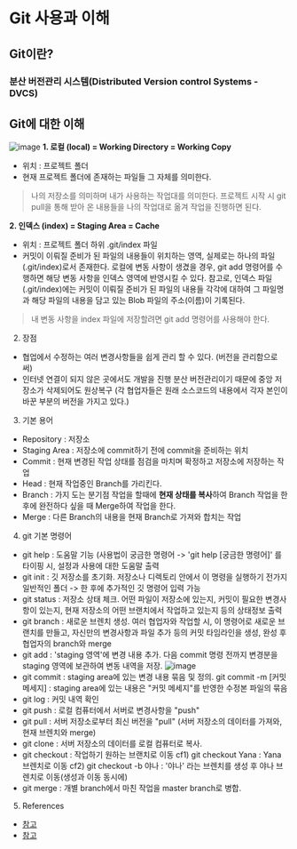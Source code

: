 # Git 사용과 이해
## Git이란?
### 분산 버전관리 시스템(Distributed Version control Systems - DVCS)

## Git에 대한 이해
![image](https://user-images.githubusercontent.com/105041834/187136914-cc0e8193-bade-4839-8c87-b54d41b085ec.png)
**1. 로컬 (local) = Working Directory = Working Copy** 
- 위치 : 프로젝트 폴더
- 현재 프로젝트 폴더에 존재하는 파일들 그 자체를 의미한다.
> 나의 저장소를 의미하며 내가 사용하는 작업대를 의미한다. 프로젝트 시작 시 git pull을 통해 받아 온 내용들을 나의 작업대로 옮겨 작업을 진행하면 된다.

**2. 인덱스 (index) = Staging Area = Cache**
- 위치 : 프로젝트 폴더 하위 .git/index 파일
- 커밋이 이뤄질 준비가 된 파일의 내용들이 위치하는 영역, 실제로는 하나의 파일 (.git/index)로서 존재한다. 로컬에 변동 사항이 생겼을 경우, git add 명령어를 수행하면 해당 변동 사항을 인덱스 영역에 반영시킬 수 있다. 참고로, 인덱스 파일 (.git/index)에는 커밋이 이뤄질 준비가 된 파일의 내용들 각각에 대하여 그 파일명과 해당 파일의 내용을 담고 있는 Blob 파일의 주소(이름)이 기록된다.
> 내 변동 사항을 index 파일에 저장할려면 git add 명령어를 사용해야 한다.

2. 장점
- 협업에서 수정하는 여러 변경사항들을 쉽게 관리 할 수 있다. (버전을 관리함으로 써)
- 인터넷 연결이 되지 않은 곳에서도 개발을 진행 분산 버전관리이기 때문에 중앙 저장소가 삭제되어도 원상복구
(각 협업자들은 원래 소스코드의 내용에서 각자 본인이 바꾼 부분의 버전을 가지고 있다.)

3. 기본 용어
- Repository : 저장소
- Staging Area : 저장소에 commit하기 전에 commit을 준비하는 위치
- Commit : 현재 변경된 작업 상태를 점검을 마치며 확정하고 저장소에 저장하는 작업
- Head : 현재 작업중인 Branch를 가리킨다.
- Branch : 가지 도는 분기점 작업을 할때에 **현재 상태를 복사**하여 Branch 작업을 한 후에 완전하다 싶을 때 Merge하여 작업을 한다.
- Merge : 다른 Branch의 내용을 현재 Branch로 가져와 합치는 작업

4. git 기본 명령어
- git help : 도움말 기능 (사용법이 궁금한 명령어 -> 'git help [궁금한 명령어]' 를 타이핑 시, 설정과 사용에 대한 도움말 출력
- git init : 깃 저장소를 초기화. 저장소나 디렉토리 안에서 이 명령을 실행하기 전가지 일반적인 폴더 -> 한 후에 추가적인 깃 명령어 입력 가능
- git status : 저장소 상태 체크. 어떤 파일이 저장소에 있는지, 커밋이 필요한 변경사항이 있는지, 현재 저장소의 어떤 브랜치에서 작업하고 있는지 등의 상태정보 출력
- git branch : 새로운 브렌치 생성. 여러 협업자와 작업할 시, 이 명령어로 새로운 브랜치를 만들고, 자신만의 변경사항과 파일 추가 등의 커밋 타임라인을 생성, 완성 후 협업자의 branch와 merge
- git add : 'staging 영역'에 변경 내용 추가. 다음 commit 명령 전까지 변경분을 staging 영역에 보관하여 변동 내역을 저장.
![image](https://user-images.githubusercontent.com/105041834/187134112-e71b2822-c75a-4d6d-943e-abfbba849874.png)
- git commit : staging area에 있는 변경 내용 묶음 및 정의.
git commit -m [커밋 메세지] : staging area에 있는 내용은 "커밋 메세지"를 반영한 수정본 파일의 묶음
- git log : 커밋 내역 확인
- git push : 로컬 컴퓨터에서 서버로 변경사항을 "push"
- git pull : 서버 저장소로부터 최신 버전을 "pull" (서버 저장소의 데이터를 가져와, 현재 브렌치와 merge)
- git clone : 서버 저장소의 데이터를 로컬 컴퓨터로 복사.
- git checkout : 작업하기 원하는 브랜치로 이동
cf1) git checkout Yana : Yana 브렌치로 이동
cf2) git checkout -b 야나 : '야나' 라는 브렌치를 생성 후 야나 브렌치로 이동(생성과 이동 동시에)
- git merge : 개별 branch에서 마친 작업을 master branch로 병합.


5. References
- [참고](https://yanacoding.tistory.com/4)
- [참고](https://it-eldorado.tistory.com/4)
